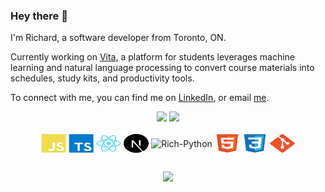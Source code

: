### Hey there 👋

I'm Richard, a software developer from Toronto, ON.

Currently working on [Vita](https://vitalearning.ca), a platform for students leverages machine learning and natural language processing to convert course materials into schedules, study kits, and productivity tools.

To connect with me, you can find me on [LinkedIn](https://linkedin.com/in/richardantao), or email [me](mailto:richardmantao@gmail.com).

 <div style="text-align:center; ">
 <div>
   <img height="180em" src="https://github-readme-stats.vercel.app/api?username=richardantao&show_icons=true&theme=algolia&include_all_commits=true&count_private=true"/>
   <img height="180em" src="https://github-readme-stats.vercel.app/api/top-langs/?username=richardantao&layout=compact&langs_count=7&theme=algolia"/>
 </div>
 <div style="display: inline_block"><br>
   <img align="center" alt="Rich-Js" height="30" width="40" src="https://raw.githubusercontent.com/devicons/devicon/master/icons/javascript/javascript-plain.svg">
   <img align="center" alt="Rich-Ts" height="30" width="40" src="https://raw.githubusercontent.com/devicons/devicon/master/icons/typescript/typescript-plain.svg">
   <img align="center" alt="Rich-React" height="30" width="40" src="https://raw.githubusercontent.com/devicons/devicon/master/icons/react/react-original.svg">
   <img align="center" alt="Rich-Next" height="30" width="40" src="https://raw.githubusercontent.com/devicons/devicon/master/icons/nextjs/nextjs-original.svg">
   <img align="center" alt="Rich-Python" height="30" width="40" src="https://raw.githubusercontent.com/devicons/devicon/master/icons/nextjs/python-original.svg">
   <img align="center" alt="Rich-HTML" height="30" width="40" src="https://raw.githubusercontent.com/devicons/devicon/master/icons/html5/html5-original.svg">
   <img align="center" alt="Rich-CSS" height="30" width="40" src="https://raw.githubusercontent.com/devicons/devicon/master/icons/css3/css3-original.svg">
   <img align="center" alt="Rich-Git" height="30" width="40" src="https://raw.githubusercontent.com/devicons/devicon/master/icons/git/git-original.svg">
 </div>   
 
  ##
 
 <div>
 <a href="https://www.linkedin.com/in/richardantao/" target="_blank"><img src="https://img.shields.io/badge/-LinkedIn-%230077B5?style=for-the-badge&logo=linkedin&logoColor=white" target="_blank"></a>
  </div>

